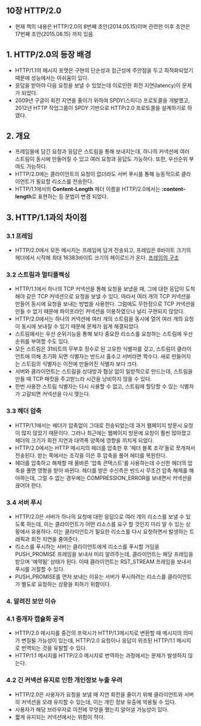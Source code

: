 ## 10장 HTTP/2.0

- 현재 책의 내용은 HTTP/2.0의 8번째 초안(2014.05.15)이며 관련한 이후 초안은 17번째 초안(2015.08.15) 까지 있음

## 1. HTTP/2.0의 등장 배경

- HTTP/1.1의 메시지 포맷은 구현의 단순성과 접근성에 주안점을 두고 최적화되었기 때문에 성능에서는 아쉬움이 있다.
- 응답을 받아야 다음 요청을 보낼 수 있었는데 이로인한 회전 지연(latency)이 문제가 되었다.
- 2009년 구글이 회전 지연을 줄이기 위하여 SPDY(스피디) 프로토콜을 개발했고, 2012년 HTTP 작업그룹이 SPDY 기반으로 HTTP/2.0 프로토콜을 설계하기로 하였다.

## 2. 개요

- 프레임들에 담긴 요청과 응답은 스트림을 통해 보내지는데, 하나의 커넥션에 여러 스트림이 동시에 만들어질 수 있고 여러 요청과 응답도 가능하다. 또한, 우선순위 부여도 가능하다.
- HTTP/2.0에는 클라이언트의 요청이 없더라도 서버 푸시를 통해 능동적으로 클라이언트가 필요할 리소스를 전송한다.
- HTTP/1.1에서의 **Content-Length** 헤더 이름을 HTTP/2.0에서는 **:content-length**로 표현하는 등 문법이 변경 되었다.

## 3. HTTP/1.1과의 차이점

### 3.1 프레임

- HTTP/2.0에서 모든 메시지는 프레임에 담겨 전송되고, 프레임은 8바이트 크기의 헤더에서 시작해 최대 16383바이트 크기의 페이로드가 온다.
  [프레임의 구조]()

### 3.2 스트림과 멀티플렉싱

- HTTP/1.1에서 하나의 TCP 커넥션을 통해 요청을 보냈을 때, 그에 대한 응답이 도착해야 같은 TCP 커넥션으로 요청을 보낼 수 있다. 따라서 여러 개의 TCP 커넥션을 만들어 동시에 요청을 보내는 방법을 사용한다. 그럼에도 무한정으로 TCP 커넥션을 만들 수 없기 때문에 파이프라인 커넥션을 이용하였으나 널리 구현되지 않았다.
- HTTP/2.0에서는 하나의 커넥션에 여러 개의 스트림을 동시에 열어 여러 개의 요청이 동시에 보내질 수 있기 때문에 문제가 쉽게 해결되었다.
- 스트림에서는 우선 순위기능을 통해 보다 중요한 리소스를 요청하는 스트림에 우선 순위를 부여할 수도 있다.
- 모든 스트림은 31비트의 무부호 정수로 된 고유한 식별자를 갖고, 스트림이 클라이언트에 의해 초기화 되면 식별자는 반드시 홀수고 서버라면 짝수다. 새로 만들어지는 스트림의 식별자는 이전에 만들어진 식별자 보다 크다.
- 서버와 클라이언트는 스트림을 상대방과 협상 없이 일방적으로 만드는데, 스트림을 만들 때 TCP 패킷을 주고받느라 시간을 낭비하지 않을 수 있다.
- 한번 사용한 스트림 식별자는 다시 사용할 수 없고, 스트림에 할당할 수 있는 식별자가 고갈되면 커넥션을 다시 맺는다.

### 3.3 헤더 압축

- HTTP/1.1에서는 헤더가 압축없이 그대로 전송되었는데 과거 웹페이지 방문시 요청이 많지 않았기 때문이다. 그러나 최근에는 웹페이지 방문에 요청이 훨씬 많아졌고 헤더의 크기가 회전 지연과 대역폭 양쪽에 영향을 끼치게 되었다.
- HTTP/2.0에서는 HTTP 메시지의 헤더를 압축한 후 '헤더 블록 조각'들로 쪼개져서 전송된다. 받는 쪽에서는 조각을 이은 후 압축을 풀어 헤더를 복원한다.
- 헤더를 압축하고 해제할 때 올바른 '압축 콘텍스트'를 사용하는데 수신한 헤더의 압축을 풀면 영향을 받아 바뀐다. 헤더를 받은 수신측은 반드시 무조건 압축 해제를 해야하는데, 그럴 수 없는 경우에는 COMPRESSION_ERROR를 보내면서 커넥션을 끊어야 한다.

### 3.4 서버 푸시

- HTTP/2.0은 서버가 하나의 요청에 대한 응답으로 여러 개의 리소스를 보낼 수 있도록 하는데, 이는 클라이언트가 어떤 리소스를 요구 할 것인지 미리 알 수 있는 상황에서 유용하다. 이는 클라이언트가 필요한 리소스를 다시 요청하면서 발생하는 트래픽과 회전 지연을 줄여준다.
- 리소스를 푸시하는 서버는 클라이언트에게 리소스를 푸시할 거임을 PUSH_PROMISE 프레임을 보내서 미리 알려주는데, 클라이언트는 해당 프레임을 받으며 '예약됨' 상태가 된다. 이때 클라이언트는 RST_STREAM 프레임을 보내서 푸시를 거절할 수 있다.
- PUSH_PROMISE를 먼저 보내는 이유는 서버가 푸시하려는 리소스를 클라이언트가 별도로 요청하는 상황을 피하기 위함이다.

### 4. 알려진 보안 이슈

### 4.1 중개자 캡슐화 공격

- HTTP/2.0 메시지를 중간의 프락시가 HTTP/1.1메시지로 변환할 때 메시지의 의미가 변질될 가능성이 있는데, HTTP/2.0 요청이나 응답이 위조된 HTTP/1.1 메시지로 번역되는 것을 유발할 수 있다.
- HTTP/1.1 메시지를 HTTP/2.0 메시지로 번역하는 과정에서는 문제가 발생하지 않는다.

### 4.2 긴 커넥션 유지로 인한 개인정보 누출 우려

- HTTP/2.0은 사용자가 요청을 보낼 때 지연 회전을 줄이기 위해 클라이언트와 서버의 커넥션을 오래 유지할 수 있는데, 이는 개인 정보 유출에 악용될 수 있다.
- 사용자가 해당 브라우저로 이전에 무엇을 했는지 알아낼 가능성이 있다.
- 짧게 유지되는 커넥션에서는 위험이 적다.
